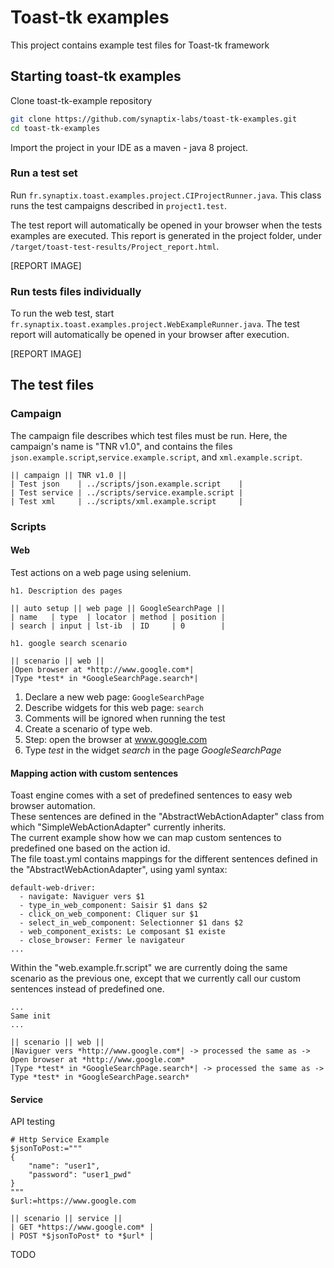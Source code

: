 # Toast-tk examples

This project contains example test files for Toast-tk framework

## Starting toast-tk examples

Clone toast-tk-example repository

``` bash
git clone https://github.com/synaptix-labs/toast-tk-examples.git
cd toast-tk-examples
```

Import the project in your IDE as a maven - java 8 project.
 
### Run a test set
Run `fr.synaptix.toast.examples.project.CIProjectRunner.java`. This class runs the test campaigns described in `project1.test`.

The test report will automatically be opened in your browser when the tests examples are executed.
This report is generated in the project folder, under `/target/toast-test-results/Project_report.html`.

[REPORT IMAGE]

### Run tests files individually

To run the web test, start `fr.synaptix.toast.examples.project.WebExampleRunner.java`.
The test report will automatically be opened in your browser after execution.

[REPORT IMAGE]


## The test files
### Campaign

The campaign file describes which test files must be run.
Here, the campaign's name is "TNR v1.0", and contains the files `json.example.script`,`service.example.script`, and `xml.example.script`.

``` 
|| campaign || TNR v1.0 ||
| Test json    | ../scripts/json.example.script    |
| Test service | ../scripts/service.example.script |
| Test xml     | ../scripts/xml.example.script     |
``` 

### Scripts

#### Web

Test actions on a web page using selenium.

``` 
h1. Description des pages

|| auto setup || web page || GoogleSearchPage ||
| name   | type  | locator | method | position |
| search | input | lst-ib  | ID     | 0        |

h1. google search scenario

|| scenario || web ||
|Open browser at *http://www.google.com*|
|Type *test* in *GoogleSearchPage.search*|
``` 

1. Declare a new web page: `GoogleSearchPage`
2. Describe widgets for this web page: `search`
3. Comments will be ignored when running the test
4. Create a scenario of type web.
5. Step: open the browser at www.google.com
6. Type *test* in the widget *search* in the page *GoogleSearchPage*

#### Mapping action with custom sentences

Toast engine comes with a set of predefined sentences to easy web browser automation.  
These sentences are defined in the "AbstractWebActionAdapter" class from which "SimpleWebActionAdapter" currently inherits.  
The current example show how we can map custom sentences to predefined one based on the action id.  
The file toast.yml contains mappings for the different sentences defined in the "AbstractWebActionAdapter", using yaml syntax:

``` 
default-web-driver:
  - navigate: Naviguer vers $1 
  - type_in_web_component: Saisir $1 dans $2 
  - click_on_web_component: Cliquer sur $1 
  - select_in_web_component: Selectionner $1 dans $2 
  - web_component_exists: Le composant $1 existe 
  - close_browser: Fermer le navigateur
...
```

Within the "web.example.fr.script" we are currently doing the same scenario as the previous one, except that we currently call our custom sentences instead of predefined one.

```
...
Same init
...

|| scenario || web ||
|Naviguer vers *http://www.google.com*| -> processed the same as -> Open browser at *http://www.google.com*
|Type *test* in *GoogleSearchPage.search*| -> processed the same as -> Type *test* in *GoogleSearchPage.search*
``` 

#### Service

API testing

``` 
# Http Service Example
$jsonToPost:="""
{
	"name": "user1",
	"password": "user1_pwd" 
}
"""
$url:=https://www.google.com

|| scenario || service ||
| GET *https://www.google.com* |
| POST *$jsonToPost* to *$url* |
``` 

TODO
